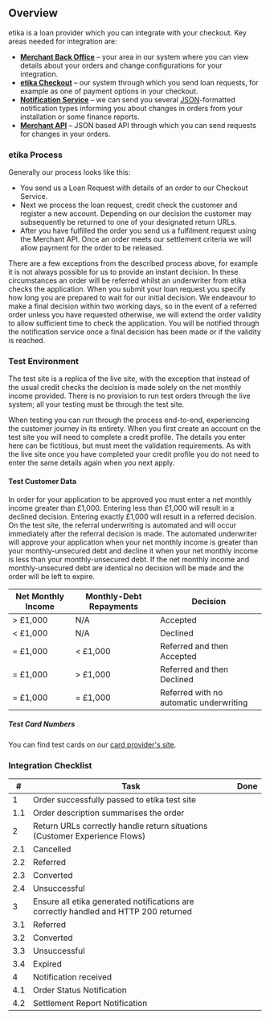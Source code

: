 ## Overview

etika is a loan provider which you can integrate with your checkout. Key
areas needed for integration are:

- **[Merchant Back Office](#merchant-back-office)** – your area in our system
  where you can view details about your orders and change configurations for
  your integration.
- **[etika Checkout](#paybreak-checkout)** – our system through which you
  send loan requests, for example as one of payment options in your checkout.
- **[Notification Service](#notification-service)** – we can send you several
  [JSON](http://json.org/)-formatted notification types informing you about
  changes in orders from your installation or some finance reports.
- **[Merchant API](#merchant-api)** – JSON based API through which you can send
  requests for changes in your orders.

### etika Process

Generally our process looks like this:

- You send us a Loan Request with details of an order to our Checkout Service.
- Next we process the loan request, credit check the customer and register a new
  account. Depending on our decision the customer may subsequently be returned
  to one of your designated return URLs.
- After you have fulfilled the order you send us a fulfilment request using the
  Merchant API. Once an order meets our settlement criteria we will allow
  payment for the order to be released.

There are a few exceptions from the described process above, for example it is
not always possible for us to provide an instant decision. In these
circumstances an order will be referred whilst an underwriter from etika
checks the application. When you submit your loan request you specify how long
you are prepared to wait for our initial decision. We endeavour to make a final
decision within two working days, so in the event of a referred order unless you
have requested otherwise, we will extend the order validity to allow sufficient
time to check the application. You will be notified through the notification
service once a final decision has been made or if the validity is reached.

### Test Environment

The test site is a replica of the live site, with the exception that instead of
the usual credit checks the decision is made solely on the net monthly income
provided. There is no provision to run test orders through the live system;
all your testing must be through the test site.

When testing you can run through the process end-to-end, experiencing the
customer journey in its entirety. When you first create an account on the test
site you will need to complete a credit profile. The details you enter here can
be fictitious, but must meet the validation requirements. As with the live site
once you have completed your credit profile you do not need to enter the same
details again when you next apply.

#### Test Customer Data

In order for your application to be approved you must enter a net monthly income
greater than £1,000. Entering less than £1,000 will result in a declined
decision. Entering exactly £1,000 will result in a referred decision. On the
test site, the referral underwriting is automated and will occur immediately
after the referral decision is made. The automated underwriter will approve
your application when your net monthly income is greater than your
monthly-unsecured debt and decline it when your net monthly income is less than
your monthly-unsecured debt. If the net monthly income and monthly-unsecured
debt are identical no decision will be made and the order will be left to expire.

Net Monthly Income | Monthly-Debt Repayments | Decision
--- | --- | ---
\> £1,000 | N/A |Accepted
\< £1,000 | N/A | Declined
= £1,000 | < £1,000 | Referred and then Accepted
= £1,000 | > £1,000 | Referred and then Declined
= £1,000 | = £1,000 | Referred with no automatic underwriting

##### Test Card Numbers

You can find test cards on our [card provider's site](https://www.adyen.com/home/support/knowledgebase/implementation-articles.html?article=kb_imp_17).

### Integration Checklist

\#    | Task | Done
----- | --- | ---
1     | Order successfully passed to etika test site
1.1   |     Order description summarises the order
2     | Return URLs correctly handle return situations (Customer Experience Flows)
2.1   |     Cancelled
2.2   |     Referred
2.3   |     Converted
2.4   |     Unsuccessful
3     | Ensure all etika generated notifications are correctly handled and HTTP 200 returned
3.1   |     Referred
3.2   |     Converted
3.3   |     Unsuccessful
3.4   |     Expired
4     | Notification received
4.1   |     Order Status Notification
4.2   |     Settlement Report Notification
